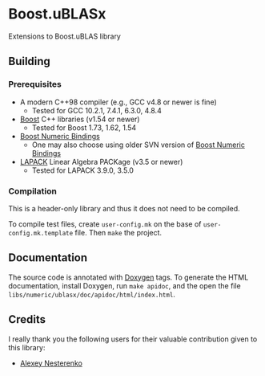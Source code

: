 Boost.uBLASx
============

Extensions to Boost.uBLAS library


Building
--------

### Prerequisites

* A modern C++98 compiler (e.g., GCC v4.8 or newer is fine)
    * Tested for GCC 10.2.1, 7.4.1, 6.3.0, 4.8.4
* [Boost](http://boost.org) C++ libraries (v1.54 or newer)
    * Tested for Boost 1.73, 1.62, 1.54
* [Boost Numeric Bindings](https://github.com/uBLAS/numeric_bindings)
    * One may also choose using older SVN version of [Boost Numeric Bindings](https://svn.boost.org/svn/boost/sandbox/numeric_bindings)
* [LAPACK](http://www.netlib.org/lapack/) Linear Algebra PACKage (v3.5 or newer)
    * Tested for LAPACK 3.9.0, 3.5.0

### Compilation 

This is a header-only library and thus it does not need to be compiled. 

To compile test files, create `user-config.mk` on the base of
`user-config.mk.template` file. Then `make` the project.


Documentation
-------------

The source code is annotated with [Doxygen](https://www.doxygen.nl/) tags.
To generate the HTML documentation, install Doxygen, run `make apidoc`, and the open the file `libs/numeric/ublasx/doc/apidoc/html/index.html`.


Credits
-------

I really thank you the following users for their valuable contribution given to this library:

- [Alexey Nesterenko](https://github.com/comcon1)
